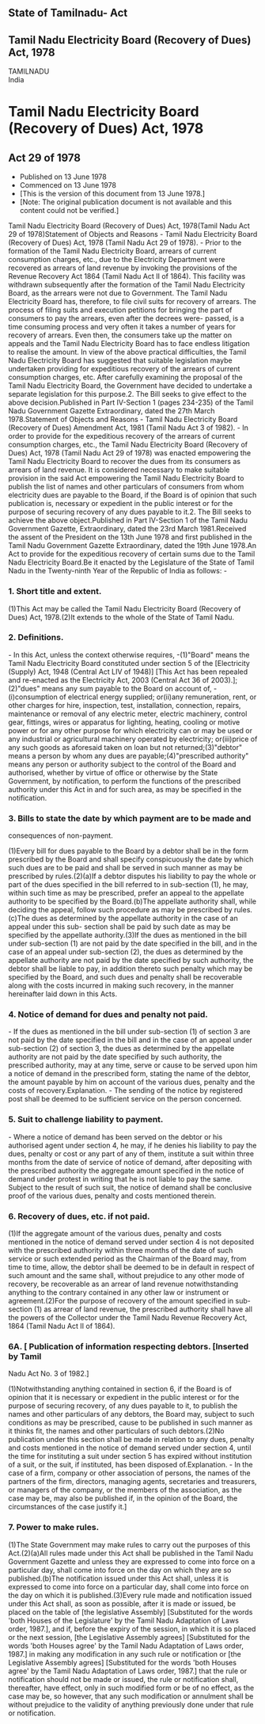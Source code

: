 ## State of Tamilnadu- Act

## Tamil Nadu Electricity Board (Recovery of Dues) Act, 1978

TAMILNADU  
India

# Tamil Nadu Electricity Board (Recovery of Dues) Act, 1978

## Act 29 of 1978

  * Published on 13 June 1978 
  * Commenced on 13 June 1978 
  * [This is the version of this document from 13 June 1978.] 
  * [Note: The original publication document is not available and this content could not be verified.] 

Tamil Nadu Electricity Board (Recovery of Dues) Act, 1978(Tamil Nadu Act 29 of
1978)Statement of Objects and Reasons - Tamil Nadu Electricity Board (Recovery
of Dues) Act, 1978 (Tamil Nadu Act 29 of 1978). - Prior to the formation of
the Tamil Nadu Electricity Board, arrears of current consumption charges,
etc., due to the Electricity Department were recovered as arrears of land
revenue by invoking the provisions of the Revenue Recovery Act 1864 (Tamil
Nadu Act II of 1864). This facility was withdrawn subsequently after the
formation of the Tamil Nadu Electricity Board, as the arrears were not due to
Government. The Tamil Nadu Electricity Board has, therefore, to file civil
suits for recovery of arrears. The process of filing suits and execution
petitions for bringing the part of consumers to pay the arrears, even after
the decrees were- passed, is a time consuming process and very often it takes
a number of years for recovery of arrears. Even then, the consumers take up
the matter on appeals and the Tamil Nadu Electricity Board has to face endless
litigation to realise the amount. In view of the above practical difficulties,
the Tamil Nadu Electricity Board has suggested that suitable legislation maybe
undertaken providing for expeditious recovery of the arrears of current
consumption charges, etc. After carefully examining the proposal of the Tamil
Nadu Electricity Board, the Government have decided to undertake a separate
legislation for this purpose.2\. The Bill seeks to give effect to the above
decision.Published in Part IV-Section 1 (pages 234-235) of the Tamil Nadu
Government Gazette Extraordinary, dated the 27th March 1978.Statement of
Objects and Reasons - Tamil Nadu Electricity Board (Recovery of Dues)
Amendment Act, 1981 (Tamil Nadu Act 3 of 1982). - In order to provide for the
expeditious recovery of the arrears of current consumption charges, etc., the
Tamil Nadu Electricity Board (Recovery of Dues) Act, 1978 (Tamil Nadu Act 29
of 1978) was enacted empowering the Tamil Nadu Electricity Board to recover
the dues from its consumers as arrears of land revenue. It is considered
necessary to make suitable provision in the said Act empowering the Tamil Nadu
Electricity Board to publish the list of names and other particulars of
consumers from whom electricity dues are payable to the Board, if the Board is
of opinion that such publication is, necessary or expedient in the public
interest or for the purpose of securing recovery of any dues payable to it.2\.
The Bill seeks to achieve the above object.Published in Part IV-Section 1 of
the Tamil Nadu Government Gazette, Extraordinary, dated the 23rd March
1981.Received the assent of the President on the 13th June 1978 and first
published in the Tamil Nadu Government Gazette Extraordinary, dated the 19th
June 1978.An Act to provide for the expeditious recovery of certain sums due
to the Tamil Nadu Electricity Board.Be it enacted by the Legislature of the
State of Tamil Nadu in the Twenty-ninth Year of the Republic of India as
follows: -

### 1. Short title and extent.

(1)This Act may be called the Tamil Nadu Electricity Board (Recovery of Dues)
Act, 1978.(2)It extends to the whole of the State of Tamil Nadu.

### 2. Definitions.

\- In this Act, unless the context otherwise requires, -(1)"Board" means the
Tamil Nadu Electricity Board constituted under section 5 of the [Electricity
(Supply) Act, 1948 (Central Act LIV of 1948)] [This Act has been repealed and
re-enacted as the Electricity Act, 2003 (Central Act 36 of 2003).];(2)"dues"
means any sum payable to the Board on account of, -(i)consumption of
electrical energy supplied; or(ii)any remuneration, rent, or other charges for
hire, inspection, test, installation, connection, repairs, maintenance or
removal of any electric meter, electric machinery, control gear, fittings,
wires or apparatus for lighting, heating, cooling or motive power or for any
other purpose for which electricity can or may be used or any industrial or
agricultural machinery operated by electricity; or(iii)price of any such goods
as aforesaid taken on loan but not returned;(3)"debtor" means a person by whom
any dues are payable;(4)"prescribed authority" means any person or authority
subject to the control of the Board and authorised, whether by virtue of
office or otherwise by the State Government, by notification, to perform the
functions of the prescribed authority under this Act in and for such area, as
may be specified in the notification.

### 3. Bills to state the date by which payment are to be made and
consequences of non-payment.

(1)Every bill for dues payable to the Board by a debtor shall be in the form
prescribed by the Board and shall specify conspicuously the date by which such
dues are to be paid and shall be served in such manner as may be prescribed by
rules.(2)(a)If a debtor disputes his liability to pay the whole or part of the
dues specified in the bill referred to in sub-section (1), he may, within such
time as may be prescribed, prefer an appeal to the appellate authority to be
specified by the Board.(b)The appellate authority shall, while deciding the
appeal, follow such procedure as may be prescribed by rules.(c)The dues as
determined by the appellate authority in the case of an appeal under this sub-
section shall be paid by such date as may be specified by the appellate
authority.(3)If the dues as mentioned in the bill under sub-section (1) are
not paid by the date specified in the bill, and in the case of an appeal under
sub-section (2), the dues as determined by the appellate authority are not
paid by the date specified by such authority, the debtor shall be liable to
pay, in addition thereto such penalty which may be specified by the Board, and
such dues and penalty shall be recoverable along with the costs incurred in
making such recovery, in the manner hereinafter laid down in this Acts.

### 4. Notice of demand for dues and penalty not paid.

\- If the dues as mentioned in the bill under sub-section (1) of section 3 are
not paid by the date specified in the bill and in the case of an appeal under
sub-section (2) of section 3, the dues as determined by the appellate
authority are not paid by the date specified by such authority, the prescribed
authority, may at any time, serve or cause to be served upon him a notice of
demand in the prescribed form, stating the name of the debtor, the amount
payable by him on account of the various dues, penalty and the costs of
recovery.Explanation. - The sending of the notice by registered post shall be
deemed to be sufficient service on the person concerned.

### 5. Suit to challenge liability to payment.

\- Where a notice of demand has been served on the debtor or his authorised
agent under section 4, he may, if he denies his liability to pay the dues,
penalty or cost or any part of any of them, institute a suit within three
months from the date of service of notice of demand, after depositing with the
prescribed authority the aggregate amount specified in the notice of demand
under protest in writing that he is not liable to pay the same. Subject to the
result of such suit, the notice of demand shall be conclusive proof of the
various dues, penalty and costs mentioned therein.

### 6. Recovery of dues, etc. if not paid.

(1)If the aggregate amount of the various dues, penalty and costs mentioned in
the notice of demand served under section 4 is not deposited with the
prescribed authority within three months of the date of such service or such
extended period as the Chairman of the Board may, from time to time, allow,
the debtor shall be deemed to be in default in respect of such amount and the
same shall, without prejudice to any other mode of recovery, be recoverable as
an arrear of land revenue notwithstanding anything to the contrary contained
in any other law or instrument or agreement.(2)For the purpose of recovery of
the amount specified in sub-section (1) as arrear of land revenue, the
prescribed authority shall have all the powers of the Collector under the
Tamil Nadu Revenue Recovery Act, 1864 (Tamil Nadu Act II of 1864).

### 6A. [ Publication of information respecting debtors. [Inserted by Tamil
Nadu Act No. 3 of 1982.]

(1)Notwithstanding anything contained in section 6, if the Board is of opinion
that it is necessary or expedient in the public interest or for the purpose of
securing recovery, of any dues payable to it, to publish the names and other
particulars of any debtors, the Board may, subject to such conditions as may
be prescribed, cause to be published in such manner as it thinks fit, the
names and other particulars of such debtors.(2)No publication under this
section shall be made in relation to any dues, penalty and costs mentioned in
the notice of demand served under section 4, until the time for instituting a
suit under section 5 has expired without institution of a suit, or the suit,
if instituted, has been disposed of.Explanation. - In the case of a firm,
company or other association of persons, the names of the partners of the
firm, directors, managing agents, secretaries and treasurers, or managers of
the company, or the members of the association, as the case may be, may also
be published if, in the opinion of the Board, the circumstances of the case
justify it.]

### 7. Power to make rules.

(1)The State Government may make rules to carry out the purposes of this
Act.(2)(a)All rules made under this Act shall be published in the Tamil Nadu
Government Gazette and unless they are expressed to come into force on a
particular day, shall come into force on the day on which they are so
published.(b)The notification issued under this Act shall, unless it is
expressed to come into force on a particular day, shall come into force on the
day on which it is published.(3)Every rule made and notification issued under
this Act shall, as soon as possible, after it is made or issued, be placed on
the table of [the legislative Assembly] [Substituted for the words 'both
Houses of the Legislature' by the Tamil Nadu Adaptation of Laws order, 1987.],
and if, before the expiry of the session, in which it is so placed or the next
session, [the Legislative Assembly agrees] [Substituted for the words 'both
Houses agree' by the Tamil Nadu Adaptation of Laws order, 1987.] in making any
modification in any such rule or notification or [the Legislative Assembly
agrees] [Substituted for the words 'both Houses agree' by the Tamil Nadu
Adaptation of Laws order, 1987.] that the rule or notification should not be
made or issued, the rule or notification shall, thereafter, have effect, only
in such modified form or be of no effect, as the case may be, so however, that
any such modification or annulment shall be without prejudice to the validity
of anything previously done under that rule or notification.

